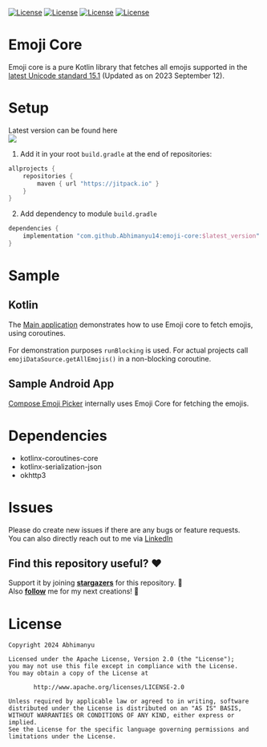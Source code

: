 <a href="https://opensource.org/licenses/Apache-2.0" target="_blank"><img alt="License" src="https://img.shields.io/badge/License-Apache%202.0-blue.svg"/></a>
<a href="https://jitpack.io/#Abhimanyu14/emoji-core" target="_blank"><img alt="License" src="https://jitpack.io/v/Abhimanyu14/emoji-core.svg"/></a>
<a href="https://github.com/Abhimanyu14/emoji-core/stargazers" target="_blank"><img alt="License" src="https://img.shields.io/github/stars/Abhimanyu14/emoji-core?style=social"/></a>
<a href="https://github.com/Abhimanyu14/emoji-core/fork" target="_blank"><img alt="License" src="https://img.shields.io/github/forks/Abhimanyu14/emoji-core?logo=github&style=social"/></a>

# Emoji Core

Emoji core is a pure Kotlin library that fetches all emojis supported in
the [latest Unicode standard 15.1](https://www.unicode.org/versions/Unicode15.1.0/) (Updated as on 2023 September 12).

# Setup

Latest version can be found here </br>
[![](https://jitpack.io/v/Abhimanyu14/emoji-core.svg)](https://jitpack.io/#Abhimanyu14/emoji-core)

1. Add it in your root `build.gradle` at the end of repositories:

```kotlin
allprojects {
    repositories {
        maven { url "https://jitpack.io" }
    }
}
```

2. Add dependency to module `build.gradle`

```kotlin
dependencies {
    implementation "com.github.Abhimanyu14:emoji-core:$latest_version"
}
```

# Sample

## Kotlin

The [Main application](/src/main/kotlin/emoji/core/Main.kt) demonstrates how to use Emoji core to fetch emojis, using
coroutines. </br>
</br>
For demonstration purposes `runBlocking` is used. For actual projects call `emojiDataSource.getAllEmojis()` in a
non-blocking coroutine.

## Sample Android App

[Compose Emoji Picker](https://github.com/Abhimanyu14/compose-emoji-picker) internally uses Emoji Core for fetching the
emojis.

# Dependencies

- kotlinx-coroutines-core
- kotlinx-serialization-json
- okhttp3

# Issues

Please do create new issues if there are any bugs or feature requests. </br>
You can also directly reach out to me via [LinkedIn](https://www.linkedin.com/in/abhimanyu-n/)

## Find this repository useful? ♥️

Support it by joining **[stargazers](https://github.com/Abhimanyu14/emoji-core/stargazers)** for this repository. 🌟  
Also **[follow](https://github.com/Abhimanyu14)** me for my next creations! 🤗

# License

```
Copyright 2024 Abhimanyu

Licensed under the Apache License, Version 2.0 (the "License");
you may not use this file except in compliance with the License.
You may obtain a copy of the License at

       http://www.apache.org/licenses/LICENSE-2.0

Unless required by applicable law or agreed to in writing, software
distributed under the License is distributed on an "AS IS" BASIS,
WITHOUT WARRANTIES OR CONDITIONS OF ANY KIND, either express or implied.
See the License for the specific language governing permissions and
limitations under the License.
```
